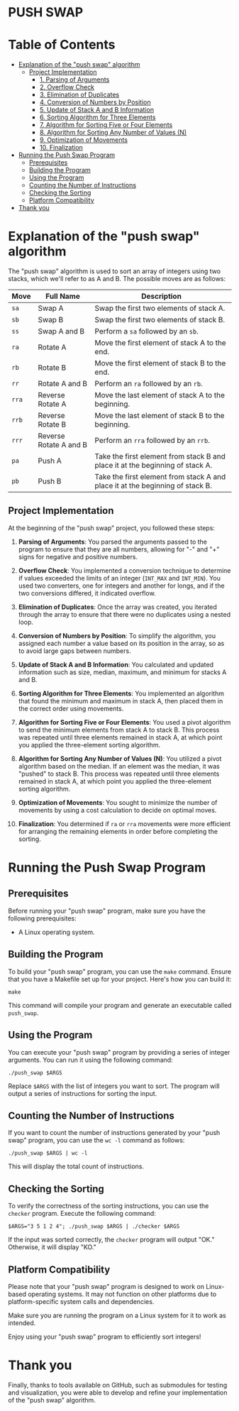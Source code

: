 # PUSH SWAP

# Table of Contents

- [Explanation of the "push swap" algorithm](#explanation-of-the-push-swap-algorithm)
  - [Project Implementation](#project-implementation)
    - [1. Parsing of Arguments](#1-parsing-of-arguments)
    - [2. Overflow Check](#2-overflow-check)
    - [3. Elimination of Duplicates](#3-elimination-of-duplicates)
    - [4. Conversion of Numbers by Position](#4-conversion-of-numbers-by-position)
    - [5. Update of Stack A and B Information](#5-update-of-stack-a-and-b-information)
    - [6. Sorting Algorithm for Three Elements](#6-sorting-algorithm-for-three-elements)
    - [7. Algorithm for Sorting Five or Four Elements](#7-algorithm-for-sorting-five-or-more-elements)
    - [8. Algorithm for Sorting Any Number of Values (N)](#8-algorithm-for-sorting-any-number-of-values-n)
    - [9. Optimization of Movements](#9-optimization-of-movements)
    - [10. Finalization](#10-finalization)
- [Running the Push Swap Program](#running-the-push-swap-program)
  - [Prerequisites](#prerequisites)
  - [Building the Program](#building-the-program)
  - [Using the Program](#using-the-program)
  - [Counting the Number of Instructions](#counting-the-number-of-instructions)
  - [Checking the Sorting](#checking-the-sorting)
  - [Platform Compatibility](#platform-compatibility)
- [Thank you](#thank-you)

# Explanation of the "push swap" algorithm

The "push swap" algorithm is used to sort an array of integers using two stacks, which we'll refer to as A and B. The possible moves are as follows:


| Move | Full Name | Description |
| --- | --- | --- |
| `sa` | Swap A | Swap the first two elements of stack A. |
| `sb` | Swap B | Swap the first two elements of stack B. |
| `ss` | Swap A and B | Perform a `sa` followed by an `sb`. |
| `ra` | Rotate A | Move the first element of stack A to the end. |
| `rb` | Rotate B | Move the first element of stack B to the end. |
| `rr` | Rotate A and B | Perform an `ra` followed by an `rb`. |
| `rra` | Reverse Rotate A | Move the last element of stack A to the beginning. |
| `rrb` | Reverse Rotate B | Move the last element of stack B to the beginning. |
| `rrr` | Reverse Rotate A and B | Perform an `rra` followed by an `rrb`. |
| `pa` | Push A | Take the first element from stack B and place it at the beginning of stack A. |
| `pb` | Push B | Take the first element from stack A and place it at the beginning of stack B. |

## Project Implementation

At the beginning of the "push swap" project, you followed these steps:

1. **Parsing of Arguments**: You parsed the arguments passed to the program to ensure that they are all numbers, allowing for "-" and "+" signs for negative and positive numbers.

2. **Overflow Check**: You implemented a conversion technique to determine if values exceeded the limits of an integer (`INT_MAX` and `INT_MIN`). You used two converters, one for integers and another for longs, and if the two conversions differed, it indicated overflow.

3. **Elimination of Duplicates**: Once the array was created, you iterated through the array to ensure that there were no duplicates using a nested loop.

4. **Conversion of Numbers by Position**: To simplify the algorithm, you assigned each number a value based on its position in the array, so as to avoid large gaps between numbers.

5. **Update of Stack A and B Information**: You calculated and updated information such as size, median, maximum, and minimum for stacks A and B.

6. **Sorting Algorithm for Three Elements**: You implemented an algorithm that found the minimum and maximum in stack A, then placed them in the correct order using movements.

7. **Algorithm for Sorting Five or Four Elements**: You used a pivot algorithm to send the minimum elements from stack A to stack B. This process was repeated until three elements remained in stack A, at which point you applied the three-element sorting algorithm.

8. **Algorithm for Sorting Any Number of Values (N)**: You utilized a pivot algorithm based on the median. If an element was the median, it was "pushed" to stack B. This process was repeated until three elements remained in stack A, at which point you applied the three-element sorting algorithm.

9. **Optimization of Movements**: You sought to minimize the number of movements by using a cost calculation to decide on optimal moves.

10. **Finalization**: You determined if `ra` or `rra` movements were more efficient for arranging the remaining elements in order before completing the sorting.

# Running the Push Swap Program

## Prerequisites

Before running your "push swap" program, make sure you have the following prerequisites:

- A Linux operating system.

## Building the Program

To build your "push swap" program, you can use the `make` command. Ensure that you have a Makefile set up for your project. Here's how you can build it:

```shell
make
```

This command will compile your program and generate an executable called `push_swap`.

## Using the Program

You can execute your "push swap" program by providing a series of integer arguments. You can run it using the following command:

```shell
./push_swap $ARGS
```

Replace `$ARGS` with the list of integers you want to sort. The program will output a series of instructions for sorting the input.

## Counting the Number of Instructions

If you want to count the number of instructions generated by your "push swap" program, you can use the `wc -l` command as follows:

```shell
./push_swap $ARGS | wc -l
```

This will display the total count of instructions.

## Checking the Sorting

To verify the correctness of the sorting instructions, you can use the `checker` program. Execute the following command:

```shell
$ARGS="3 5 1 2 4"; ./push_swap $ARGS | ./checker $ARGS
```

If the input was sorted correctly, the `checker` program will output "OK." Otherwise, it will display "KO."

## Platform Compatibility

Please note that your "push swap" program is designed to work on Linux-based operating systems. It may not function on other platforms due to platform-specific system calls and dependencies.

Make sure you are running the program on a Linux system for it to work as intended.

Enjoy using your "push swap" program to efficiently sort integers!

# Thank you

Finally, thanks to tools available on GitHub, such as submodules for testing and visualization, you were able to develop and refine your implementation of the "push swap" algorithm.
